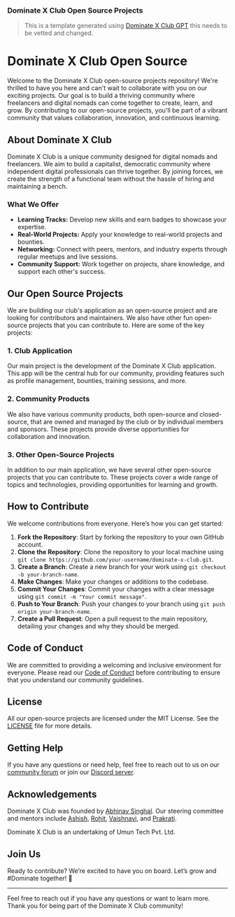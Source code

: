 ### Dominate X Club Open Source Projects

> This is a template generated using [Dominate X Club GPT](https://chatgpt.com/g/g-5NLb73h2n-dominate-x-club) this needs to be vetted and changed.

# Dominate X Club Open Source

Welcome to the Dominate X Club open-source projects repository! We're thrilled to have you here and can't wait to collaborate with you on our exciting projects. Our goal is to build a thriving community where freelancers and digital nomads can come together to create, learn, and grow. By contributing to our open-source projects, you'll be part of a vibrant community that values collaboration, innovation, and continuous learning.

## About Dominate X Club

Dominate X Club is a unique community designed for digital nomads and freelancers. We aim to build a capitalist, democratic community where independent digital professionals can thrive together. By joining forces, we create the strength of a functional team without the hassle of hiring and maintaining a bench.

### What We Offer

- **Learning Tracks:** Develop new skills and earn badges to showcase your expertise.
- **Real-World Projects:** Apply your knowledge to real-world projects and bounties.
- **Networking:** Connect with peers, mentors, and industry experts through regular meetups and live sessions.
- **Community Support:** Work together on projects, share knowledge, and support each other's success.

## Our Open Source Projects

We are building our club's application as an open-source project and are looking for contributors and maintainers. We also have other fun open-source projects that you can contribute to. Here are some of the key projects:

### 1. Club Application

Our main project is the development of the Dominate X Club application. This app will be the central hub for our community, providing features such as profile management, bounties, training sessions, and more.

### 2. Community Products

We also have various community products, both open-source and closed-source, that are owned and managed by the club or by individual members and sponsors. These projects provide diverse opportunities for collaboration and innovation.

### 3. Other Open-Source Projects

In addition to our main application, we have several other open-source projects that you can contribute to. These projects cover a wide range of topics and technologies, providing opportunities for learning and growth.

## How to Contribute

We welcome contributions from everyone. Here’s how you can get started:

1. **Fork the Repository**: Start by forking the repository to your own GitHub account.
2. **Clone the Repository**: Clone the repository to your local machine using `git clone https://github.com/your-username/dominate-x-club.git`.
3. **Create a Branch**: Create a new branch for your work using `git checkout -b your-branch-name`.
4. **Make Changes**: Make your changes or additions to the codebase.
5. **Commit Your Changes**: Commit your changes with a clear message using `git commit -m "Your commit message"`.
6. **Push to Your Branch**: Push your changes to your branch using `git push origin your-branch-name`.
7. **Create a Pull Request**: Open a pull request to the main repository, detailing your changes and why they should be merged.

## Code of Conduct

We are committed to providing a welcoming and inclusive environment for everyone. Please read our [Code of Conduct](CODE_OF_CONDUCT.md) before contributing to ensure that you understand our community guidelines.

## License

All our open-source projects are licensed under the MIT License. See the [LICENSE](LICENSE.md) file for more details.

## Getting Help

If you have any questions or need help, feel free to reach out to us on our [community forum](https://forum.dominatexclub.com) or join our [Discord server](https://discord.gg/dominatexclub).

## Acknowledgements

Dominate X Club was founded by [Abhinav Singhal](https://x.com/umunbeing). Our steering committee and mentors include [Ashish](https://x.com/codewithashish), [Rohit](https://x.com/whyrohitwhy), [Vaishnavi](https://x.com/vaishnavi0199), and [Prakrati](https://x.com/aryaprakrati).

Dominate X Club is an undertaking of Umun Tech Pvt. Ltd.

## Join Us

Ready to contribute? We’re excited to have you on board. Let’s grow and #Dominate together! 🚀

---

Feel free to reach out if you have any questions or want to learn more. Thank you for being part of the Dominate X Club community!